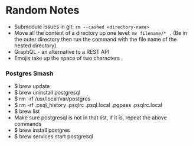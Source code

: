# Random Notes

- Submodule issues in git: `rm --cashed <directory-name>`
- Move all the content of a directory up one level: `mv filename/* .` (Be in the outer directory then run the command with the file name of the nested directory)
- GraphQL - an alternative to a REST API
- Emojis take up the space of two characters


### Postgres Smash
- $ brew update
- $ brew uninstall postgresql
- $ rm -rf /usr/local/var/postgres
- $ rm -rf .psql_history .psqlrc .psql.local .pgpass .psqlrc.local
- $ brew list
- Make sure postgresql is not in that list, if it is, repeat the above commands
- $ brew install postgres
- $ brew services start postgresql

